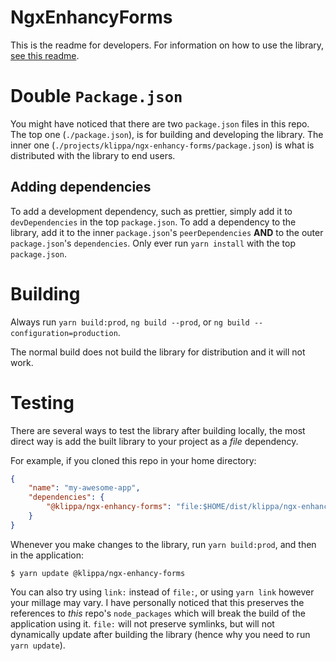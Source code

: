 # NgxEnhancyForms

This is the readme for developers. For information on how to use the library,
[see this readme](./projects/klippa/ngx-enhancy-forms/README.md).

# Double `Package.json`

You might have noticed that there are two `package.json` files in this repo. The top one (`./package.json`), is for
building and developing the library. The inner one (`./projects/klippa/ngx-enhancy-forms/package.json`) is what is
distributed with the library to end users.

## Adding dependencies

To add a development dependency, such as prettier, simply add it to `devDependencies` in the top `package.json`.
To add a dependency to the library, add it to the inner `package.json`'s `peerDependencies` __AND__ to the outer
`package.json`'s `dependencies`. Only ever run `yarn install` with the top `package.json`.

# Building

Always run `yarn build:prod`, `ng build --prod`, or `ng build --configuration=production`.

The normal build does not build the library for distribution and it will not work.

# Testing

There are several ways to test the library after building locally, the most direct way is add the built library to your
project as a _file_ dependency.

For example, if you cloned this repo in your home directory:

```json
{
	"name": "my-awesome-app",
	"dependencies": {
		"@klippa/ngx-enhancy-forms": "file:$HOME/dist/klippa/ngx-enhancy-forms"
	}
}
```

Whenever you make changes to the library, run `yarn build:prod`, and then in the application:

```
$ yarn update @klippa/ngx-enhancy-forms
```

You can also try using `link:` instead of `file:`, or using `yarn link` however your millage may vary.
I have personally noticed that this preserves the references to _this_ repo's `node_packages` which will
break the build of the application using it. `file:` will not preserve symlinks, but will not dynamically
update after building the library (hence why you need to run `yarn update`).

